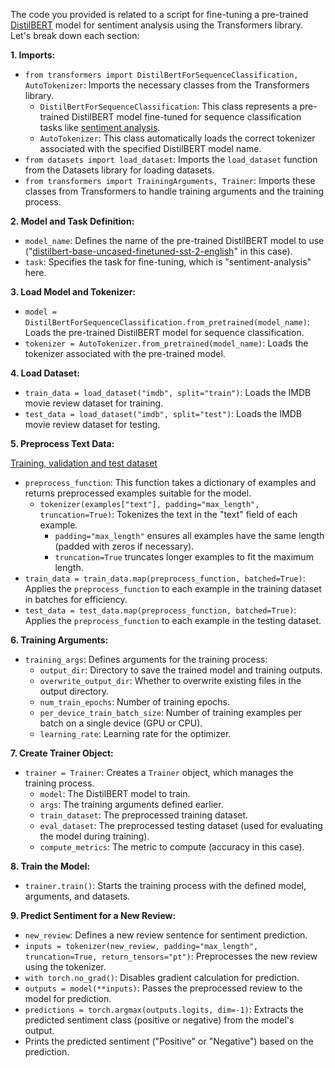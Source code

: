 The code you provided is related to a script for fine-tuning a pre-trained [DistilBERT](https://huggingface.co/docs/transformers/en/model_doc/distilbert) model for sentiment analysis using the Transformers library. 
Let's break down each section:

**1. Imports:**

-   `from transformers import DistilBertForSequenceClassification, AutoTokenizer`: Imports the necessary classes from the Transformers library.
    -   `DistilBertForSequenceClassification`: This class represents a pre-trained DistilBERT model fine-tuned for sequence classification tasks like [sentiment analysis](https://en.wikipedia.org/wiki/Sentiment_analysis).
    -   `AutoTokenizer`: This class automatically loads the correct tokenizer associated with the specified DistilBERT model name.
-   `from datasets import load_dataset`: Imports the `load_dataset` function from the Datasets library for loading datasets.
-   `from transformers import TrainingArguments, Trainer`: Imports these classes from Transformers to handle training arguments and the training process.

**2. Model and Task Definition:**

-   `model_name`: Defines the name of the pre-trained DistilBERT model to use ("[distilbert-base-uncased-finetuned-sst-2-english](https://huggingface.co/distilbert/distilbert-base-uncased-finetuned-sst-2-english)" in this case).
-   `task`: Specifies the task for fine-tuning, which is "sentiment-analysis" here.

**3. Load Model and Tokenizer:**

-   `model = DistilBertForSequenceClassification.from_pretrained(model_name)`: Loads the pre-trained DistilBERT model for sequence classification.
-   `tokenizer = AutoTokenizer.from_pretrained(model_name)`: Loads the tokenizer associated with the pre-trained model.

**4. Load Dataset:**

-   `train_data = load_dataset("imdb", split="train")`: Loads the IMDB movie review dataset for training.
-   `test_data = load_dataset("imdb", split="test")`: Loads the IMDB movie review dataset for testing.

**5. Preprocess Text Data:**

[Training, validation and test dataset](https://en.wikipedia.org/wiki/Training,_validation,_and_test_data_sets)

-   `preprocess_function`: This function takes a dictionary of examples and returns preprocessed examples suitable for the model.
    -   `tokenizer(examples["text"], padding="max_length", truncation=True)`: Tokenizes the text in the "text" field of each example.
        -   `padding="max_length"` ensures all examples have the same length (padded with zeros if necessary).
        -   `truncation=True` truncates longer examples to fit the maximum length.
-   `train_data = train_data.map(preprocess_function, batched=True)`: Applies the `preprocess_function` to each example in the training dataset in batches for efficiency.
-   `test_data = test_data.map(preprocess_function, batched=True)`: Applies the `preprocess_function` to each example in the testing dataset.

**6. Training Arguments:**

-   `training_args`: Defines arguments for the training process:
    -   `output_dir`: Directory to save the trained model and training outputs.
    -   `overwrite_output_dir`: Whether to overwrite existing files in the output directory.
    -   `num_train_epochs`: Number of training epochs.
    -   `per_device_train_batch_size`: Number of training examples per batch on a single device (GPU or CPU).
    -   `learning_rate`: Learning rate for the optimizer.

**7. Create Trainer Object:**

-   `trainer = Trainer`: Creates a `Trainer` object, which manages the training process.
    -   `model`: The DistilBERT model to train.
    -   `args`: The training arguments defined earlier.
    -   `train_dataset`: The preprocessed training dataset.
    -   `eval_dataset`: The preprocessed testing dataset (used for evaluating the model during training).
    -   `compute_metrics`: The metric to compute (accuracy in this case).

**8. Train the Model:**

-   `trainer.train()`: Starts the training process with the defined model, arguments, and datasets.

**9. Predict Sentiment for a New Review:**

-   `new_review`: Defines a new review sentence for sentiment prediction.
-   `inputs = tokenizer(new_review, padding="max_length", truncation=True, return_tensors="pt")`: Preprocesses the new review using the tokenizer.
-   `with torch.no_grad()`: Disables gradient calculation for prediction.
-   `outputs = model(**inputs)`: Passes the preprocessed review to the model for prediction.
-   `predictions = torch.argmax(outputs.logits, dim=-1)`: Extracts the predicted sentiment class (positive or negative) from the model's output.
-   Prints the predicted sentiment ("Positive" or "Negative") based on the prediction.
